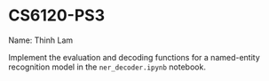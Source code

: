 # CS6120-PS3
Name: Thinh Lam

Implement the evaluation and decoding functions for a named-entity recognition model in the `ner_decoder.ipynb` notebook.
